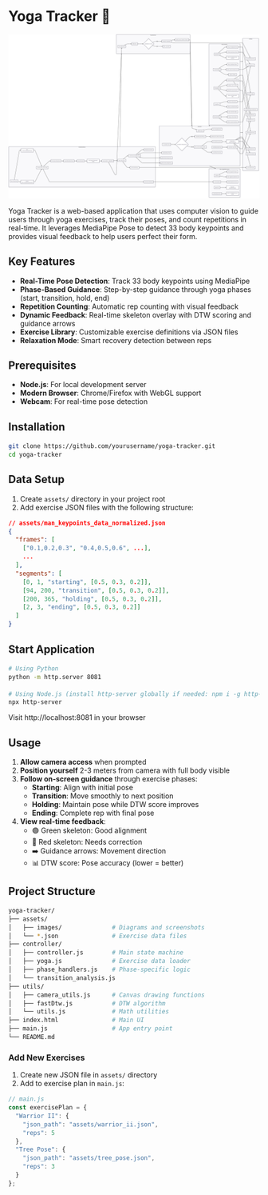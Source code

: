 # Yoga Tracker 🧘

![Yoga Tracker Flowchart](assets/images/YogaTracker_JS.png)

Yoga Tracker is a web-based application that uses computer vision to guide users through yoga exercises, track their poses, and count repetitions in real-time. It leverages MediaPipe Pose to detect 33 body keypoints and provides visual feedback to help users perfect their form.

## Key Features
- **Real-Time Pose Detection**: Track 33 body keypoints using MediaPipe
- **Phase-Based Guidance**: Step-by-step guidance through yoga phases (start, transition, hold, end)
- **Repetition Counting**: Automatic rep counting with visual feedback
- **Dynamic Feedback**: Real-time skeleton overlay with DTW scoring and guidance arrows
- **Exercise Library**: Customizable exercise definitions via JSON files
- **Relaxation Mode**: Smart recovery detection between reps

## Prerequisites
- **Node.js**: For local development server
- **Modern Browser**: Chrome/Firefox with WebGL support
- **Webcam**: For real-time pose detection

## Installation

```bash
git clone https://github.com/yourusername/yoga-tracker.git
cd yoga-tracker
```

## Data Setup
1. Create `assets/` directory in your project root
2. Add exercise JSON files with the following structure:

```json
// assets/man_keypoints_data_normalized.json
{
  "frames": [
    ["0.1,0.2,0.3", "0.4,0.5,0.6", ...],
    ...
  ],
  "segments": [
    [0, 1, "starting", [0.5, 0.3, 0.2]],
    [94, 200, "transition", [0.5, 0.3, 0.2]],
    [200, 365, "holding", [0.5, 0.3, 0.2]],
    [2, 3, "ending", [0.5, 0.3, 0.2]]
  ]
}
```
## Start Application
``` bash
# Using Python
python -m http.server 8081

# Using Node.js (install http-server globally if needed: npm i -g http-server)
npx http-server

```
Visit http://localhost:8081 in your browser
## Usage
1. **Allow camera access** when prompted
2. **Position yourself** 2-3 meters from camera with full body visible
3. **Follow on-screen guidance** through exercise phases:
   - **Starting**: Align with initial pose
   - **Transition**: Move smoothly to next position
   - **Holding**: Maintain pose while DTW score improves
   - **Ending**: Complete rep with final pose
4. **View real-time feedback**:
   - 🟢 Green skeleton: Good alignment
   - 🔴 Red skeleton: Needs correction
   - ➡️ Guidance arrows: Movement direction
   - 📊 DTW score: Pose accuracy (lower = better)

## Project Structure
```bash
yoga-tracker/
├── assets/
│   ├── images/              # Diagrams and screenshots
│   └── *.json               # Exercise data files
├── controller/
│   ├── controller.js        # Main state machine
│   ├── yoga.js              # Exercise data loader
│   ├── phase_handlers.js    # Phase-specific logic
│   └── transition_analysis.js
├── utils/
│   ├── camera_utils.js      # Canvas drawing functions
│   ├── fastDtw.js           # DTW algorithm
│   └── utils.js             # Math utilities
├── index.html               # Main UI
├── main.js                  # App entry point
└── README.md
```

### Add New Exercises
1. Create new JSON file in `assets/` directory
2. Add to exercise plan in `main.js`:

```javascript
// main.js
const exercisePlan = {
  "Warrior II": {
    "json_path": "assets/warrior_ii.json",
    "reps": 5
  },
  "Tree Pose": {
    "json_path": "assets/tree_pose.json",
    "reps": 3
  }
};
```